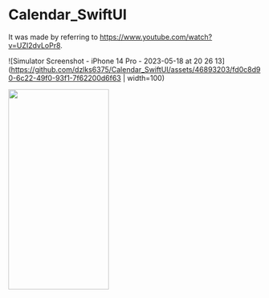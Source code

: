 # Calendar_SwiftUI
It was made by referring to https://www.youtube.com/watch?v=UZI2dvLoPr8.

![Simulator Screenshot - iPhone 14 Pro - 2023-05-18 at 20 26 13](https://github.com/dzlks6375/Calendar_SwiftUI/assets/46893203/fd0c8d90-6c22-49f0-93f1-7f62200d6f63 | width=100)

<img src="https://github.com/dzlks6375/Calendar_SwiftUI/assets/46893203/fd0c8d90-6c22-49f0-93f1-7f62200d6f63" width="200" height="400" />
